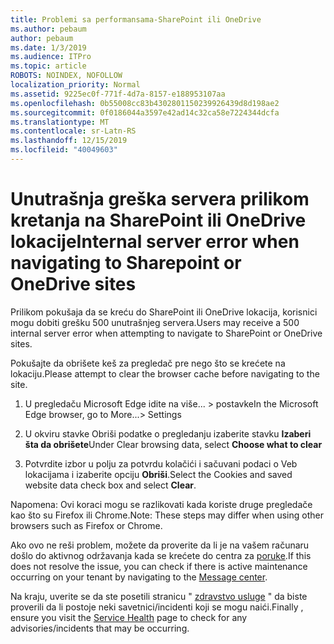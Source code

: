 ```yaml
---
title: Problemi sa performansama-SharePoint ili OneDrive
ms.author: pebaum
author: pebaum
ms.date: 1/3/2019
ms.audience: ITPro
ms.topic: article
ROBOTS: NOINDEX, NOFOLLOW
localization_priority: Normal
ms.assetid: 9225ec0f-771f-4d7a-8157-e188953107aa
ms.openlocfilehash: 0b55008cc83b4302801150239926439d8d198ae2
ms.sourcegitcommit: 0f0186044a3597e42ad14c32ca58e7224344dcfa
ms.translationtype: MT
ms.contentlocale: sr-Latn-RS
ms.lasthandoff: 12/15/2019
ms.locfileid: "40049603"
---
```

# <a name="internal-server-error-when-navigating-to-sharepoint-or-onedrive-sites"></a><span data-ttu-id="55aa1-102">Unutrašnja greška servera prilikom kretanja na SharePoint ili OneDrive lokacije</span><span class="sxs-lookup"><span data-stu-id="55aa1-102">Internal server error when navigating to Sharepoint or OneDrive sites</span></span>

<span data-ttu-id="55aa1-103">Prilikom pokušaja da se kreću do SharePoint ili OneDrive lokacija, korisnici mogu dobiti grešku 500 unutrašnjeg servera.</span><span class="sxs-lookup"><span data-stu-id="55aa1-103">Users may receive a 500 internal server error when attempting to navigate to SharePoint or OneDrive sites.</span></span> 

<span data-ttu-id="55aa1-104">Pokušajte da obrišete keš za pregledač pre nego što se krećete na lokaciju.</span><span class="sxs-lookup"><span data-stu-id="55aa1-104">Please attempt to clear the browser cache before navigating to the site.</span></span>


1. <span data-ttu-id="55aa1-105">U pregledaču Microsoft Edge idite na više... > postavke</span><span class="sxs-lookup"><span data-stu-id="55aa1-105">In the Microsoft Edge browser, go to More...> Settings</span></span>

2. <span data-ttu-id="55aa1-106">U okviru stavke Obriši podatke o pregledanju izaberite stavku **Izaberi šta da obrišete**</span><span class="sxs-lookup"><span data-stu-id="55aa1-106">Under Clear browsing data, select **Choose what to clear**</span></span>

3. <span data-ttu-id="55aa1-107">Potvrdite izbor u polju za potvrdu kolačići i sačuvani podaci o Veb lokacijama i izaberite opciju **Obriši**.</span><span class="sxs-lookup"><span data-stu-id="55aa1-107">Select the Cookies and saved website data check box and select **Clear**.</span></span>

<span data-ttu-id="55aa1-108">Napomena: Ovi koraci mogu se razlikovati kada koriste druge pregledače kao što su Firefox ili Chrome.</span><span class="sxs-lookup"><span data-stu-id="55aa1-108">Note: These steps may differ when using other browsers such as Firefox or Chrome.</span></span>

<span data-ttu-id="55aa1-109">Ako ovo ne reši problem, možete da proverite da li je na vašem računaru došlo do aktivnog održavanja kada se krećete do centra za [poruke](https://portal.office.com/adminportal/home#/MessageCenter).</span><span class="sxs-lookup"><span data-stu-id="55aa1-109">If this does not resolve the issue, you can check if there is active maintenance occurring on your tenant by navigating to the [Message center](https://portal.office.com/adminportal/home#/MessageCenter).</span></span>

<span data-ttu-id="55aa1-110">Na kraju, uverite se da ste posetili stranicu " [zdravstvo usluge](https://portal.office.com/adminportal/home#/servicehealth) " da biste proverili da li postoje neki savetnici/incidenti koji se mogu naići.</span><span class="sxs-lookup"><span data-stu-id="55aa1-110">Finally , ensure you visit the [Service Health](https://portal.office.com/adminportal/home#/servicehealth) page to check for any advisories/incidents that may be occurring.</span></span>

